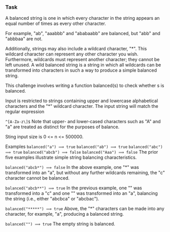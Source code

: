 ### Task
A balanced string is one in which every character in the string appears an equal number of times as every other character.

For example, "ab", "aaabbb" and "ababaabb" are balanced, but "abb" and "abbbaa" are not.

Additionally, strings may also include a wildcard character, "*". This wildcard character can represent any other character you wish. Furthermore, wildcards must represent another character; they cannot be left unused. A wild balanced string is a string in which all wildcards can be transformed into characters in such a way to produce a simple balanced string.

This challenge involves writing a function balanced(s) to check whether s is balanced.

Input is restricted to strings containing upper and lowercase alphabetical characters and the "*" wildcard character. The input string will match the regular expression

`^[A-Za-z\]$`
Note that upper- and lower-cased characters such as "A" and "a" are treated as distinct for the purposes of balance.

Sting input size is 0 <= n <= 500000.

Examples
`balanced("a") ⟹ true`
`balanced("ab") ⟹ true`
`balanced("abc") ⟹ true`
`balanced("abcb") ⟹ false`
`balanced("Aaa") ⟹ false`
The prior five examples illustrate simple string balancing characteristics.


`balanced("abcb*") ⟹ false`
In the above example, one "*" was transformed into an "a", but without any further wildcards remaining, the "c" character cannot be balanced.


`balanced("abcb**") ⟹ true`
In the previous example, one "" was transformed into a "c" and one "" was transformed into an "a", balancing the string (i.e., either "abcbca" or "abcbac").


`balanced("*****") ⟹ true`
Above, the "*" characters can be made into any character, for example, "a", producing a balanced string.


`balanced("") ⟹ true`
The empty string is balanced.